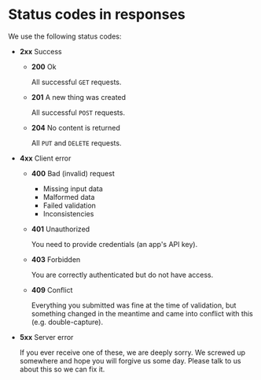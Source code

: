 # Status codes in responses

We use the following status codes:

- **2xx** Success

	- **200** Ok

		All successful `GET` requests.

	- **201** A new thing was created

		All successful `POST` requests.

	- **204** No content is returned

		All `PUT` and `DELETE` requests.

- **4xx** Client error

	- **400** Bad (invalid) request

		- Missing input data
		- Malformed data
		- Failed validation
		- Inconsistencies

	- **401** Unauthorized

		You need to provide credentials (an app's API key).

	- **403** Forbidden

		You are correctly authenticated but do not have access.

	- **409** Conflict

		Everything you submitted was fine at the time of validation, but
		something changed in the meantime and came into conflict with this
		(e.g. double-capture).

- **5xx** Server error

	If you ever receive one of these, we are deeply sorry. We screwed up
	somewhere and hope you will forgive us some day. Please talk to us about
	this so we can fix it.
